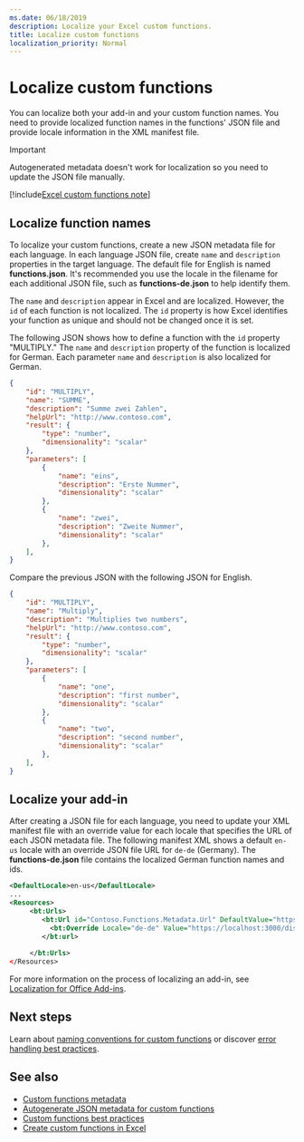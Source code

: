 ```yaml
---
ms.date: 06/18/2019
description: Localize your Excel custom functions. 
title: Localize custom functions
localization_priority: Normal
---
```


# Localize custom functions

You can localize both your add-in and your custom function names. You need to provide localized function names in the functions' JSON file and provide locale information in the XML manifest file.

>[!IMPORTANT]
> Autogenerated metadata doesn't work for localization so you need to update the JSON file manually.

[!include[Excel custom functions note](../includes/excel-custom-functions-note.md)]

## Localize function names

To localize your custom functions, create a new JSON metadata file for each language. In each language JSON file, create `name` and `description` properties in the target language. The default file for English is named **functions.json**. It's recommended you use the locale in the filename for each additional JSON file, such as **functions-de.json** to help identify them.

The `name` and `description` appear in Excel and are localized. However, the `id` of each function is not localized. The `id` property is how Excel identifies your function as unique and should not be changed once it is set.

The following JSON shows how to define a function with the `id` property "MULTIPLY." The `name` and `description` property of the function is localized for German. Each parameter `name` and `description` is also localized for German.

```JSON
{
    "id": "MULTIPLY",
    "name": "SUMME",
    "description": "Summe zwei Zahlen",
    "helpUrl": "http://www.contoso.com",
    "result": {
        "type": "number",
        "dimensionality": "scalar"
    },
    "parameters": [
        {
            "name": "eins",
            "description": "Erste Nummer",
            "dimensionality": "scalar"
        },
        {
            "name": "zwei",
            "description": "Zweite Nummer",
            "dimensionality": "scalar"
        },
    ],
}
```

Compare the previous JSON with the following JSON for English.

```JSON
{
    "id": "MULTIPLY",
    "name": "Multiply",
    "description": "Multiplies two numbers",
    "helpUrl": "http://www.contoso.com",
    "result": {
        "type": "number",
        "dimensionality": "scalar"
    },
    "parameters": [
        {
            "name": "one",
            "description": "first number",
            "dimensionality": "scalar"
        },
        {
            "name": "two",
            "description": "second number",
            "dimensionality": "scalar"
        },
    ],
}
```

## Localize your add-in

After creating a JSON file for each language, you need to update your XML manifest file with an override value for each locale that specifies the URL of each JSON metadata file. The following manifest XML shows a default `en-us` locale with an override JSON file URL for `de-de` (Germany). The **functions-de.json** file contains the localized German function names and ids.

```XML
<DefaultLocale>en-us</DefaultLocale>
...
<Resources>
     <bt:Urls>
        <bt:Url id="Contoso.Functions.Metadata.Url" DefaultValue="https://localhost:3000/dist/functions.json"/>
          <bt:Override Locale="de-de" Value="https://localhost:3000/dist/functions-de.json" />
        </bt:url>
        
     </bt:Urls>
</Resources>
```

For more information on the process of localizing an add-in, see [Localization for Office Add-ins](../develop/localization.md#control-localization-from-the-manifest).

## Next steps
Learn about [naming conventions for custom functions](custom-functions-naming.md) or discover [error handling best practices](custom-functions-errors.md).

## See also

* [Custom functions metadata](custom-functions-json.md)
* [Autogenerate JSON metadata for custom functions](custom-functions-json-autogeneration.md)
* [Custom functions best practices](custom-functions-best-practices.md)
* [Create custom functions in Excel](custom-functions-overview.md)

